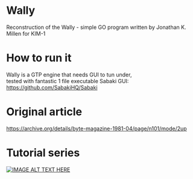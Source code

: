 # Wally
Reconstruction of the Wally - simple GO program written by Jonathan K. Millen for KIM-1<br>

# How to run it
Wally is a GTP engine that needs GUI to tun under,<br>
tested with fantastic 1 file executable Sabaki GUI:<br>
https://github.com/SabakiHQ/Sabaki

# Original article
https://archive.org/details/byte-magazine-1981-04/page/n101/mode/2up

# Tutorial series
[![IMAGE ALT TEXT HERE](https://img.youtube.com/vi/dHlan0bgr5U/0.jpg)](https://www.youtube.com/watch?v=dHlan0bgr5U&list=PLmN0neTso3JzVlIQC3fwnP1qgIKp1x97X)
